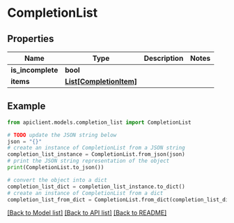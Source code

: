 # CompletionList


## Properties

Name | Type | Description | Notes
------------ | ------------- | ------------- | -------------
**is_incomplete** | **bool** |  | 
**items** | [**List[CompletionItem]**](CompletionItem.md) |  | 

## Example

```python
from apiclient.models.completion_list import CompletionList

# TODO update the JSON string below
json = "{}"
# create an instance of CompletionList from a JSON string
completion_list_instance = CompletionList.from_json(json)
# print the JSON string representation of the object
print(CompletionList.to_json())

# convert the object into a dict
completion_list_dict = completion_list_instance.to_dict()
# create an instance of CompletionList from a dict
completion_list_from_dict = CompletionList.from_dict(completion_list_dict)
```
[[Back to Model list]](../README.md#documentation-for-models) [[Back to API list]](../README.md#documentation-for-api-endpoints) [[Back to README]](../README.md)


